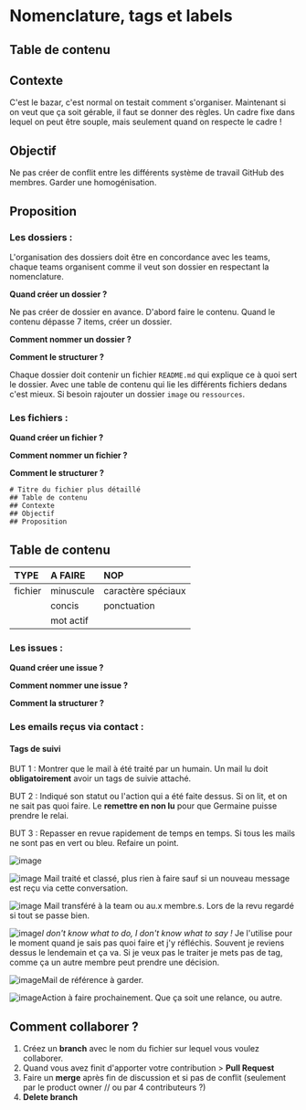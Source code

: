 # Nomenclature, tags et labels

## Table de contenu

## Contexte

C'est le bazar, c'est normal on testait comment s'organiser. Maintenant si on veut que ça soit gérable, il faut se donner des règles. Un cadre fixe dans lequel on peut être souple, mais seulement quand on respecte le cadre !

## Objectif

Ne pas créer de conflit entre les différents système de travail GitHub des membres.
Garder une homogénisation.

## Proposition


### Les dossiers :

L'organisation des dossiers doit être en concordance avec les teams, chaque teams organisent comme il veut son dossier en respectant la nomenclature.

**Quand créer un dossier ?**

Ne pas créer de dossier en avance. D'abord faire le contenu. Quand le contenu dépasse 7 items, créer un dossier.

**Comment nommer un dossier ?**

**Comment le structurer ?**

Chaque dossier doit contenir un fichier `README.md` qui explique ce à quoi sert le dossier. Avec une table de contenu qui lie les différents fichiers dedans c'est mieux. Si besoin rajouter un dossier `image` ou `ressources`.


### Les fichiers :

**Quand créer un fichier ?**

**Comment nommer un fichier ?**

**Comment le structurer ?**

```
# Titre du fichier plus détaillé
## Table de contenu
## Contexte
## Objectif
## Proposition
```

## Table de contenu

| TYPE           | A FAIRE        | NOP                |
| :------------- | :------------- | :----------------- |
| fichier        | minuscule      | caractère spéciaux |
|                | concis         | ponctuation        |
|                | mot actif      |                    |


### Les issues :

**Quand créer une issue ?**

**Comment nommer une issue ?**

**Comment la structurer ?**


### Les emails reçus via contact :

#### Tags de suivi


BUT 1 : Montrer que le mail à été traité par un humain. Un mail lu doit **obligatoirement** avoir un tags de suivie attaché.

BUT 2 : Indiqué son statut ou l'action qui a été faite dessus. Si on lit, et on ne sait pas quoi faire. Le **remettre en non lu** pour que Germaine puisse prendre le relai.

BUT 3 : Repasser en revue rapidement de temps en temps. Si tous les mails ne sont pas en vert ou bleu. Refaire un point.


![image](https://user-images.githubusercontent.com/25099826/39449447-5bcbc122-4cc8-11e8-966e-ec535a173407.png)


![image](https://user-images.githubusercontent.com/25099826/39449049-4ef80b50-4cc7-11e8-8478-38694f155fc3.png) Mail traité et classé, plus rien à faire sauf si un nouveau message est reçu via cette conversation.

![image](https://user-images.githubusercontent.com/25099826/39449107-73504936-4cc7-11e8-9e98-9fe33f9edd2c.png) Mail transféré à la team ou au.x membre.s. Lors de la revu regardé si tout se passe bien.

![image](https://user-images.githubusercontent.com/25099826/39449166-9e36d462-4cc7-11e8-82b5-03065ac31efd.png)_I don't know what to do, I don't know what to say !_ Je l'utilise pour le moment quand je sais pas quoi faire et j'y réfléchis. Souvent je reviens dessus le lendemain et ça va. Si je veux pas le traiter je mets pas de tag, comme ça un autre membre peut prendre une décision.

![image](https://user-images.githubusercontent.com/25099826/39449301-f4ecb0ba-4cc7-11e8-8b26-294a4fec5b6a.png)Mail de référence à garder.

![image](https://user-images.githubusercontent.com/25099826/39449324-03761072-4cc8-11e8-99e6-1058f1c275c3.png)Action à faire prochainement. Que ça soit une relance, ou autre.






## Comment collaborer ?

1. Créez un **branch** avec le nom du fichier sur lequel vous voulez collaborer.
1. Quand vous avez finit d'apporter votre contribution > **Pull Request**
1. Faire un **merge** après fin de discussion et si pas de conflit (seulement par le product owner // ou par 4 contributeurs ?)
1. **Delete branch**
